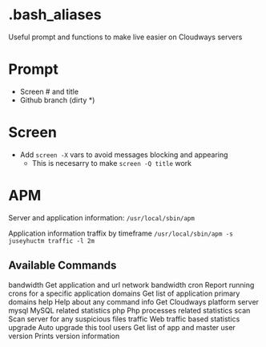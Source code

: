 # .bash_aliases
Useful prompt and functions to make live easier on Cloudways servers

# Prompt
- Screen # and title
- Github branch (dirty *)

# Screen
- Add `screen -X` vars to avoid messages blocking and appearing
  - This is necesarry to make `screen -Q title` work

# APM
Server and application information:
`/usr/local/sbin/apm`

Application information traffix by timeframe
`/usr/local/sbin/apm -s juseyhuctm traffic -l 2m`

## Available Commands
  bandwidth   Get application and url network bandwidth
  cron        Report running crons for a specific application
  domains     Get list of application primary domains
  help        Help about any command
  info        Get Cloudways platform server
  mysql       MySQL related statistics
  php         Php processes related statistics
  scan        Scan server for any suspicious files
  traffic     Web traffic based statistics
  upgrade     Auto upgrade this tool
  users       Get list of app and master user
  version     Prints version information

